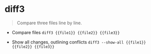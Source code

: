 # diff3
> Compare three files line by line.

- Compare files
`diff3 {{file1}} {{file2}} {{file3}}`

- Show all changes, outlining conflicts
`diff3 --show-all {{file1}} {{file2}} {{file3}}`
